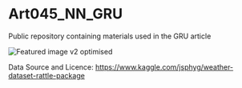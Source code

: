# Art045_NN_GRU
Public repository containing materials used in the GRU article

![Featured image v2 optimised](https://user-images.githubusercontent.com/24861699/152493920-8bfc6ccb-96a8-4fe3-95b1-5e808bc8de3c.png)

Data Source and Licence: https://www.kaggle.com/jsphyg/weather-dataset-rattle-package
